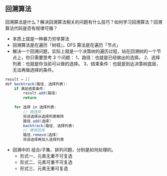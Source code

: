 ## 回溯算法

回溯算法是什么？解决回溯算法相关的问题有什么技巧？如何学习回溯算法？回溯算法代码是否有规律可循？
- 本质上就是一种暴力穷举算法
- 回溯算法是在遍历「树枝」，DFS 算法是在遍历「节点」
- 解决一个回溯问题，实际上就是一个决策树的遍历过程，站在回溯树的一个节点上，你只需要思考 3 个问题：
1、路径：也就是已经做出的选择。
2、选择列表：也就是你当前可以做的选择。
3、结束条件：也就是到达决策树底层，无法再做选择的条件。
```java
result = []
def backtrack(路径, 选择列表):
    if 满足结束条件:
        result.add(路径)
        return
    
    for 选择 in 选择列表:
        // 做选择
        将该选择从选择列表移除
        路径.add(选择)
        backtrack(路径, 选择列表)
        // 撤销选择
        路径.remove(选择)
        将该选择再加入选择列表
```

- 回溯中的 组合/子集、排列问题，分别是如何处理的。
    - 形式一、元素无重不可复选
    - 形式二、元素可重不可复选
    - 形式三、元素无重可复选
